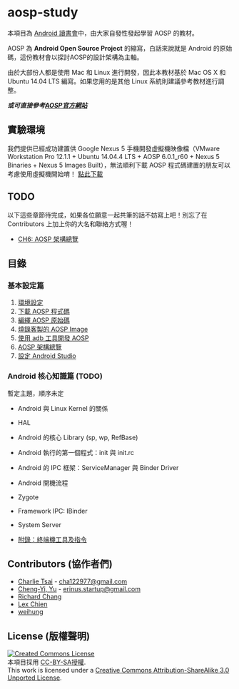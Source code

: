 # aosp-study

本項目為 [Android 讀書會](https://www.facebook.com/groups/523386591081376/)中，由大家自發性發起學習 AOSP 的教材。

AOSP 為 **Android Open Source Project** 的縮寫，白話來說就是 Android 的原始碼，這份教材會以探討AOSP的設計架構為主軸。

由於大部份人都是使用 Mac 和 Linux 進行開發，因此本教材基於 Mac OS X 和 Ubuntu 14.04 LTS 編寫。如果您用的是其他 Linux 系統則建議參考教材進行調整。

***或可直接參考[AOSP官方網站](https://source.android.com/index.html)***

## 實驗環境

我們提供已經成功建置供 Google Nexus 5 手機開發虛擬機映像檔（VMware Workstation Pro 12.1.1 + Ubuntu 14.04.4 LTS + AOSP 6.0.1_r60 + Nexus 5 Binaries + Nexus 5 Images Built），無法順利下載 AOSP 程式碼建置的朋友可以考慮使用虛擬機開始唷！
[點此下載](https://1drv.ms/f/s!ApqiyucM1a6alBO6WK5I5EG8-RTm)

## TODO

以下這些章節待完成，如果各位願意一起共筆的話不妨寫上吧！別忘了在 Contributors 上加上你的大名和聯絡方式喔！

* [CH6: AOSP 架構總覽](/ch6_aosp_overview)

## 目錄

### 基本設定篇

1. [環境設定](/ch1_setup)
2. [下載 AOSP 程式碼](/ch2_download)
3. [編繹 AOSP 原始碼](/ch3_build)
4. [燒錄客製的 AOSP Image](/ch4_flash)
5. [使用 adb 工具開發 AOSP](/ch5_adb)
6. [AOSP 架構總覽](/ch6_aosp_overview)
7. [設定 Android Studio](/ch7_android_studio_setup)

### Android 核心知識篇 (TODO)

暫定主題，順序未定

* Android 與 Linux Kernel 的關係
* HAL
* Android 的核心 Library (sp, wp, RefBase)
* Android 執行的第一個程式：init 與 init.rc
* Android 的 IPC 框架：ServiceManager 與 Binder Driver
* Android 開機流程
* Zygote
* Framework IPC: IBinder
* System Server

* [附錄：終端機工具及指令](/appendix/cli-tools)

## Contributors (協作者們)

* [Charlie Tsai](https://github.com/chatea) - cha122977@gmail.com
* [Cheng-Yi, Yu](https://github.com/erinus) - erinus.startup@gmail.com
* [Richard Chang](https://github.com/chiel99)
* [Lex Chien](https://github.com/LexChien)
* [weihung](https://github.com/weihung)

## License (版權聲明)

[![Created Commons License](https://i.creativecommons.org/l/by-sa/3.0/88x31.png)](http://creativecommons.org/licenses/by-sa/3.0/)
<br>
本項目採用 [CC-BY-SA授權](http://creativecommons.org/licenses/by-sa/3.0/).
<br>
This work is licensed under a [Creative Commons Attribution-ShareAlike 3.0 Unported License](http://creativecommons.org/licenses/by-sa/3.0/).
